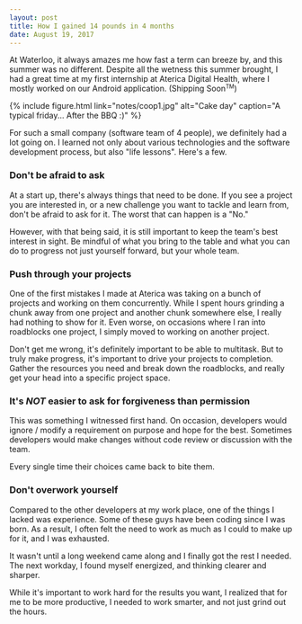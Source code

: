 ```yaml
---
layout: post
title: How I gained 14 pounds in 4 months
date: August 19, 2017
---
```


At Waterloo, it always amazes me how fast a term can breeze by, and this summer was no different. Despite all the wetness this summer brought, I had a great time at my first internship at Aterica Digital Health, where I mostly worked on our Android application. (Shipping Soon<small><sup>TM</sup></small>)

{% include figure.html link="notes/coop1.jpg" alt="Cake day" caption="A typical friday... After the BBQ :)" %}

For such a small company (software team of 4 people), we definitely had a lot going on. I learned not only about various technologies and the software development process, but also "life lessons". Here's a few.

### Don't be afraid to ask

At a start up, there's always things that need to be done. If you see a project you are interested in, or a new challenge you want to tackle and learn from, don't be afraid to ask for it. The worst that can happen is a "No."

However, with that being said, it is still important to keep the team's best interest in sight. Be mindful of what you bring to the table and what you can do to progress not just yourself forward, but your whole team.

### Push through your projects

One of the first mistakes I made at Aterica was taking on a bunch of projects and working on them concurrently. While I spent hours grinding a chunk away from one project and another chunk somewhere else, I really had nothing to show for it. Even worse, on occasions where I ran into roadblocks one project, I simply moved to working on another project. 

Don't get me wrong, it's definitely important to be able to multitask. But to truly make progress, it's important to drive your projects to completion. Gather the resources you need and break down the roadblocks, and really get your head into a specific project space.

### It's *NOT* easier to ask for forgiveness than permission

This was something I witnessed first hand. On occasion, developers would ignore / modify a requirement on purpose and hope for the best. Sometimes developers would make changes without code review or discussion with the team. 

Every single time their choices came back to bite them.

### Don't overwork yourself

Compared to the other developers at my work place, one of the things I lacked was experience. Some of these guys have been coding since I was born. As a result, I often felt the need to work as much as I could to make up for it, and I was exhausted. 

It wasn't until a long weekend came along and I finally got the rest I needed. The next workday, I found myself energized, and thinking clearer and sharper.

While it's important to work hard for the results you want, I realized that for me to be more productive, I needed to work smarter, and not just grind out the hours.
